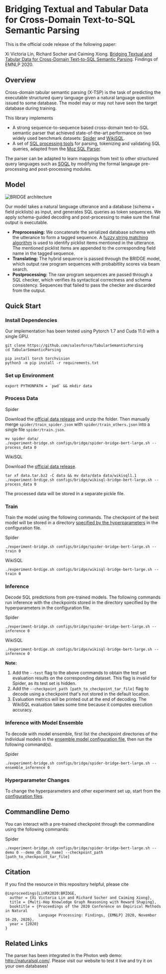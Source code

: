# Bridging Textual and Tabular Data for Cross-Domain Text-to-SQL Semantic Parsing

This is the official code release of the following paper:

Xi Victoria Lin, Richard Socher and Caiming Xiong. [Bridging Textual and Tabular Data for Cross-Domain Text-to-SQL Semantic Parsing](arxiv.org/abs/2012.12627). Findings of EMNLP 2020.

## Overview

Cross-domain tabular semantic parsing (X-TSP) is the task of predicting the executable structured query language given a natural language question issued to some database. The model may or may not have seen the target database during training.

This library implements 
- A strong sequence-to-sequence based cross-domain text-to-SQL semantic parser that achieved state-of-the-art performance on two widely used benchmark datasets: [Spider](https://yale-lily.github.io/spider) and [WikiSQL](https://github.com/salesforce/WikiSQL). 
- A set of [SQL processing tools](moz_sp) for parsing, tokenizing and validating SQL queries, adapted from the [Moz SQL Parser](https://github.com/mozilla/moz-sql-parser).

The parser can be adapted to learn mappings from text to other structured query languages such as [SOQL](https://developer.salesforce.com/docs/atlas.en-us.soql_sosl.meta/soql_sosl/sforce_api_calls_soql.htm) by modifying the formal langauge pre-processing and post-processing modules.

## Model

![BRIDGE architecture](http://victorialin.net/img/bridge_architecture.png)

Our model takes a natural language utterance and a database (schema + field picklists) as input, and generates SQL queries as token sequences. We apply schema-guided decoding and post-processing to make sure the final output is executable.
- **Preprocessing:** We concatenate the serialized database schema with the utterance to form a tagged sequence. A [fuzzy string matching algorithm](src/common/content_encoder.py) is used to identify picklist items mentioned in the utterance. The mentioned picklist items are appended to the corresponding field name in the tagged sequence.
- **Translating:** The hybrid sequence is passed through the BRIDGE model, which output raw program sequences with probabitlity scores via beam search.
- **Postprocessing:** The raw program sequences are passed through a SQL checker, which verifies its syntactical correctness and schema consistency. Sequences that failed to pass the checker are discarded from the output.

## Quick Start

### Install Dependencies

Our implementation has been tested using Pytorch 1.7 and Cuda 11.0 with a single GPU.
```
git clone https://github.com/salesforce/TabularSemanticParsing
cd TabularSemanticParsing

pip install torch torchvision
python3 -m pip install -r requirements.txt
```

### Set up Environment
```
export PYTHONPATH = `pwd` && mkdir data
```

### Process Data

Spider

Download the [official data release](https://drive.google.com/u/1/uc?export=download&confirm=pft3&id=1_AckYkinAnhqmRQtGsQgUKAnTHxxX5J0) and unzip the folder. Then manually merge `spider/train_spider.json` with `spider/train_others.json` into a single file `spider/train.json`.
```
mv spider data/ 
./experiment-bridge.sh configs/bridge/spider-bridge-bert-large.sh --process_data 0
```

WikiSQL

Download the [official data release](https://github.com/salesforce/WikiSQL/blob/master/data.tar.bz2).
```
tar xf data.tar.bz2 -C data && mv data/data data/wikisql1.1
./experiment-brdige.sh configs/bridge/wikisql-bridge-bert-large.sh --process_data 0
```

The processed data will be stored in a separate pickle file. 

### Train 
Train the model using the following commands. The checkpoint of the best model will be stored in a directory [specified by the hyperparameters](https://github.com/salesforce/TabularSemanticParsing/blob/25b154d3dc0e25922822433400c453274d38b8c8/src/data_processor/path_utils.py#L309) in the configuration file. 

Spider
```
./experiment-bridge.sh configs/bridge/spider-bridge-bert-large.sh --train 0
```

WikiSQL
```
./experiment-brdige.sh configs/bridge/wikisql-bridge-bert-large.sh --train 0
```

### Inference
Decode SQL predictions from pre-trained models. The following commands run inference with the checkpoints stored in the directory specified by the hyperparameters in the configuration file. 

Spider
```
./experiment-bridge.sh configs/bridge/spider-bridge-bert-large.sh --inference 0
```

WikiSQL
```
./experiment-brdige.sh configs/bridge/wikisql-bridge-bert-large.sh --inference 0
```
**Note:** 
1. Add the `--test` flag to the above commands to obtain the test set evaluation results on the corresponding dataset. This flag is invalid for Spider, as its test set is hidden.
2. Add the `--checkpoint_path [path_to_checkpoint_tar_file]` flag to decode using a checkpoint that's not stored in the default location.
3. Evaluation metrics will be printed out at the end of decoding. The WikiSQL evaluation takes some time because it computes execution accuracy.

<!--You can download two of our pre-trained checkpoints for Spider here:
<table>
   <tr>
      <td><strong></strong></td>
      <td>Spider E-SM (dev)</td>
      <td>Spider Ex-Acc (dev)</td>
      <td>Spider E-SM (test)</td>
      <td>Spider Ex-Acc (test)</td>
   </tr>
   <tr>
      <td>[Checkpoint-1]()</td>
      <td>70.1</td>
      <td>68.2</td>
      <td>65.0</td>
      <td>64.3</td>
   </tr>
   <tr>
      <td>[Checkpoint-2]()</td>
      <td>69.1</td>
      <td>67.1</td>
      <td>--</td>
      <td>--</td>
   </tr>
</table>-->

### Inference with Model Ensemble
To decode with model ensemble, first list the checkpoint directories of the individual models in the [ensemble model configuration file](src/semantic_parser/ensemble_configs.py), then run the following command(s).

Spider
```
./experiment-bridge.sh configs/bridge/spider-bridge-bert-large.sh --ensemble_inference 0
```

### Hyperparameter Changes
To change the hyperparameters and other experiment set up, start from the [configuration files](configs).

## Commandline Demo
You can interact with a pre-trained checkpoint through the commandline using the following commands:

Spider
```
./experiment-bridge.sh configs/bridge/spider-bridge-bert-large.sh --demo 0 --demo_db [db_name] --checkpoint_path [path_to_checkpoint_tar_file]
```

## Citation
If you find the resource in this repository helpful, please cite
```
@inproceedings{LinRX2020:BRIDGE, 
  author = {Xi Victoria Lin and Richard Socher and Caiming Xiong}, 
  title = {Multi-Hop Knowledge Graph Reasoning with Reward Shaping}, 
  booktitle = {Proceedings of the 2020 Conference on Empirical Methods in Natural
               Language Processing: Findings, {EMNLP} 2020, November 16-20, 2020},
  year = {2020} 
}
```

## Related Links
The parser has been integrated in the Photon web demo: http://naturalsql.com/. Please visit our website to test it live and try it on your own databases!
